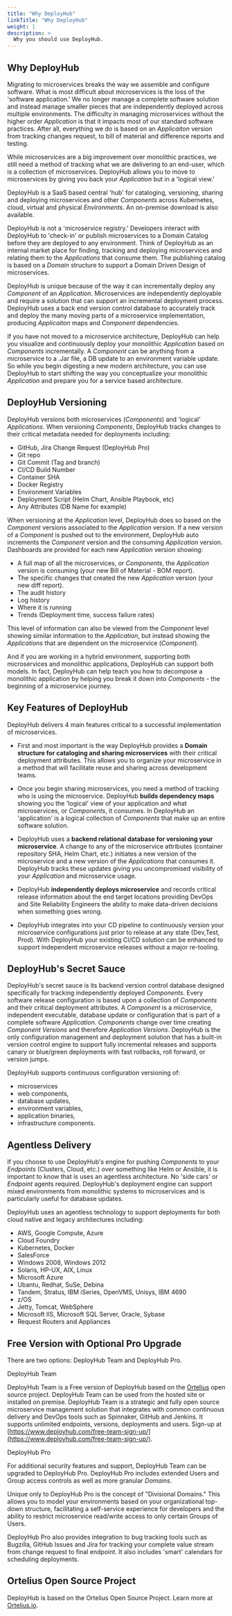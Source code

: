 ```yaml
---
title: "Why DeployHub"
linkTitle: "Why DeployHub"
weight: 1
description: >
  Why you should use DeployHub.
---
```


## Why DeployHub

Migrating to microservices breaks the way we assemble and configure software. What is most difficult about microservices is the loss of the 'software application.' We no longer manage a complete software solution and instead manage smaller pieces that are independently deployed across multiple environments. The difficulty in managing microservices without the higher order _Application_ is that it impacts most of our standard software practices.  After all, everything we do is based on an _Applicaiton_ version from tracking changes request, to bill of material and difference reports and testing.

While microservices are a big improvement over monolithic practices, we still need a method of tracking what we are delivering to an end-user, which is a collection of microservices.  DeployHub allows you to move to microservices by giving you back your _Application_ but in a 'logical view.'

DeployHub is a SaaS based central 'hub' for cataloging, versioning, sharing and deploying microservices and other _Components_ across Kubernetes, cloud, virtual and physical _Environments_. An on-premise download is also available.

DeployHub is not a 'microservice registry.' Developers interact with DeployHub to 'check-in' or publish microservices to a Domain Catalog before they are deployed to any environment. Think of DeployHub as an internal market place for finding, tracking and deploying microservices and relating them to the _Applications_ that consume them. The publishing catalog is based on a _Domain_ structure to support a Domain Driven Design of microservices.

DeployHub is unique because of the way it can incrementally deploy any _Component_ of an _Application_. Microservices are independently deployable and require a solution that can support an incremental deployment process. DeployHub uses a back end version control database to accurately track and deploy the many moving parts of a microservice implementation, producing _Applicaiton_ maps and _Component_ dependencies.

If you have not moved to a microservice architecture, DeployHub can help you visualize and continuously deploy your monolithic _Application_ based on _Components_ incrementally. A _Component_ can be anything from a microservice to a .Jar file, a DB update to an environment variable update.  So while you begin digesting a new modern architecture, you can use DeployHub to start shifting the way you conceptualize your monolithic _Application_ and prepare you for a service based architecture.

## DeployHub Versioning

DeployHub versions both microservices (_Components_) and 'logical' _Applications_.  When versioning _Components_, DeployHub tracks changes to their critical metadata needed for deployments including:

- GitHub, Jira Change Request (DeployHub Pro)
- Git repo
- Git Commit (Tag and branch)
- CI/CD Build Number
- Container SHA
- Docker Registry
- Environment Variables
- Deployment Script (Helm Chart, Ansible Playbook, etc)
- Any Attributes (DB Name for example)

When versioning at the _Application_ level, DeployHub does so based on the _Component_ versions associated to the _Application_ version. If a new version of a _Component_ is pushed out to the environment, DeployHub auto increments the _Component_ version and the consuming _Application_ version.  Dashboards are provided for each new _Application_ version showing:

- A full map of all the microservices, or _Components_, the _Application_ version is consuming (your new Bill of Material - BOM report).
- The specific changes that created the new _Application_ version (your new diff report).
- The audit history
- Log history
- Where it is running
- Trends (Deployment time, success failure rates)

This level of information can also be viewed from the _Component_ level showing similar information to the _Application_, but instead showing the _Applications_ that are dependent on the microservice (_Component_).

And if you are working in a hybrid environment, supporting both microservices and monolithic applications, DeployHub can support both models. In fact, DeployHub can help teach you how to decompose a monolithic application by helping you break it down into _Components_ - the beginning of a microservice journey.

## Key Features of DeployHub

DeployHub delivers 4 main features critical to a successful implementation of microservices.

- First and most important is the way DeployHub provides a **Domain structure for cataloging and sharing microservices** with their critical deployment attributes. This allows you to organize your microservice in a method that will facilitate reuse and sharing across development teams.

- Once you begin sharing microservices, you need a method of tracking who is using the microservice. DeployHub **builds dependency maps** showing you the 'logical' view of your application and what microservices, or _Components_, it consumes. In DeployHub an 'application' is a logical collection of _Components_ that make up an entire software solution.

- DeployHub uses a **backend relational database for versioning your microservice**. A change to any of the microservice attributes (container repository SHA, Helm Chart, etc.) initiates a new version of the microservice and a new version of the _Applications_ that consumes it. DeployHub tracks these updates giving you uncompromised visibility of your _Application_ and microservice usage.  

- DeployHub **independently deploys microservice** and records critical release information about the end target locations providing DevOps and Site Reliability Engineers the ability to make data-driven decisions when something goes wrong.

- DeployHub integrates into your CD pipeline to continuously version your microservice configurations just prior to release at any state (Dev,Test, Prod). With DeployHub your existing CI/CD solution can be enhanced to support independent microservice releases without a major re-tooling.

## DeployHub's Secret Sauce

DeployHub's secret sauce is its backend version control database designed specifically for tracking independently deployed _Components_. Every software release configuration is based upon a collection of _Components_ and their critical deployment attributes. A _Component_ is a microservice, independent executable, database update or configuration that is part of a complete software _Application_. _Components_ change over time creating _Component Versions_ and therefore _Application Versions_. DeployHub is the only configuration management and deployment solution that has a built-in version control engine to support fully incremental releases and supports canary or blue/green deployments with fast rollbacks, roll forward, or version jumps.

DeployHub supports continuous configuration versioning of:

- microservices
- web components,
- database updates,
- environment variables,
- application binaries,
- infrastructure components.

## Agentless Delivery

If you choose to use DeployHub's engine for pushing _Components_ to your _Endpoints_ (Clusters, Cloud, etc.) over something like Helm or Ansible,  it is important to know that is uses an agentless architecture. No 'side cars' or _Endpoint_ agents required.  DeployHub's deployment engine can support mixed environments from monolithic systems to microservices and is particularly useful for database updates.  

DeployHub uses an agentless technology to support deployments for both cloud native and legacy architectures including:

- AWS, Google Compute, Azure
- Cloud Foundry
- Kubernetes, Docker
- SalesForce
- Windows 2008, Windows 2012
- Solaris, HP-UX, AIX, Linux
- Microsoft Azure
- Ubantu, Redhat, SuSe, Debina
- Tandem, Stratus, IBM iSeries, OpenVMS, Unisys, IBM 4690
- z/OS
- Jetty, Tomcat, WebSphere
- Microsoft IIS, Microsoft SQL Server, Oracle, Sybase
- Request Routers and Appliances

## Free Version with Optional Pro Upgrade

There are two options: DeployHub Team and DeployHub Pro.

DeployHub Team

DeployHub Team is a Free version of DeployHub based on the [Ortelius](https://www.ortelius.io/) open source project. DeployHub Team can be used from the hosted site or installed on premise. DeployHub Team is a strategic and fully open source microservice management solution that integrates with common continuous delivery and DevOps tools such as Spinnaker, GitHub and Jenkins. It supports unlimited endpoints, versions, deployments and users. Sign-up at [https://www.deployhub.com/free-team-sign-up/](https://www.deployhub.com/free-team-sign-up/).

DeployHub Pro

For additional security features and support, DeployHub Team can be upgraded to DeployHub Pro. DeployHub Pro includes extended Users and Group access controls as well as more granular _Domains_.

Unique only to DeployHub Pro is the concept of "Divisional Domains." This allows you to model your environments based on your organizational top-down structure, facilitating a self-service experience for developers and the ability to restrict microservice read/write access to only certain Groups of Users.

DeployHub Pro also provides integration to bug tracking tools such as Bugzilla, GitHub Issues and Jira for tracking your complete value stream from change request to final endpoint. It also includes 'smart' calendars for scheduling deployments.

## Ortelius Open Source Project

DeployHub is based on the Ortelius Open Source Project. Learn more at [Ortelius.io](http://www.ortelius.io/).
